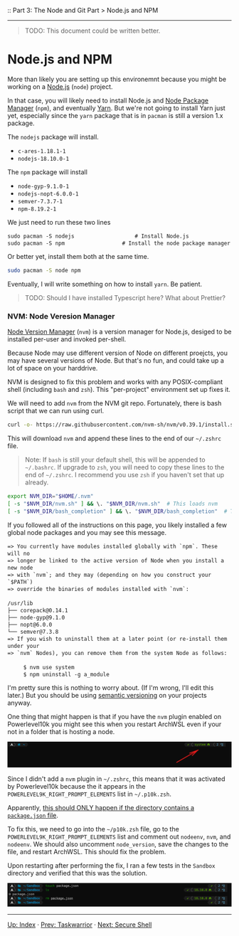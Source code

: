 :: Part 3: The Node and Git Part > Node.js and NPM

---

> TODO: This document could be written better.

# Node.js and NPM

More than likely you are setting up this environemnt because you might be working on a [Node.js](https://nodejs.org/) (`node`) project.  

In that case, you will likely need to install Node.js and [Node Package Manager](https://www.npmjs.com/) (`npm`), and eventually [Yarn](https://yarnpkg.com/).
But we're not going to install Yarn just yet, especially since the `yarn` package that is in `pacman` is still a version 1.x package.

The `nodejs` package will install.
- `c-ares-1.18.1-1`
- `nodejs-18.10.0-1`

The `npm` package will install
- `node-gyp-9.1.0-1`
- `nodejs-nopt-6.0.0-1`
- `semver-7.3.7-1`
- `npm-8.19.2-1`

We just need to run these two lines

```
sudo pacman -S nodejs					# Install Node.js
sudo pacman -S npm					# Install the node package manager
```

Or better yet, install them both at the same time.

```bash
sudo pacman -S node npm
```

Eventually, I will write something on how to install `yarn`. Be patient.

> TODO: Should I have installed Typescript here? What about Prettier?

### NVM: Node Veresion Manager

[Node Version Manager](https://github.com/nvm-sh/nvm) (`nvm`) is a version manager for Node.js, desiged to be installed per-user and invoked per-shell.

Because Node may use different version of Node on different proejcts, you may have several versions of Node. But that's no fun, and could take up a lot of space on your harddrive.

NVM is designed to fix this problem and works with any POSIX-compliant shell (including `bash` and `zsh`). This "per-project" environment set up fixes it.

We will need to add `nvm` from the NVM git repo. Fortunately, there is bash script that we can run using curl.

```bash
curl -o- https://raw.githubusercontent.com/nvm-sh/nvm/v0.39.1/install.sh | bash
```

This will download `nvm` and append these lines to the end of our `~/.zshrc` file.

> Note: If `bash` is still your default shell, this will be appended to `~/.bashrc`. If upgrade to `zsh`, you will need to copy these lines to the end of `~/.zshrc`.  I recommend you use `zsh` if you haven't set that up already.

```bash
export NVM_DIR="$HOME/.nvm"
[ -s "$NVM_DIR/nvm.sh" ] && \. "$NVM_DIR/nvm.sh"  # This loads nvm
[ -s "$NVM_DIR/bash_completion" ] && \. "$NVM_DIR/bash_completion"  # This loads nvm bash_completion
```

If you followed all of the instructions on this page, you likely installed a few global node packages and you may see this message.

```
=> You currently have modules installed globally with `npm`. These will no
=> longer be linked to the active version of Node when you install a new node
=> with `nvm`; and they may (depending on how you construct your `$PATH`)
=> override the binaries of modules installed with `nvm`:

/usr/lib
├── corepack@0.14.1
├── node-gyp@9.1.0
├── nopt@6.0.0
└── semver@7.3.8
=> If you wish to uninstall them at a later point (or re-install them under your
=> `nvm` Nodes), you can remove them from the system Node as follows:

     $ nvm use system
     $ npm uninstall -g a_module
```

I'm pretty sure this is nothing to worry about. (If I'm wrong, I'll edit this later.)  But you should be using [semantic versioning](https://semver.org/) on your projects anyway.

One thing that might happen is that if you have the `nvm` plugin enabled on Powerlevel10k you might see this when you restart ArchWSL even if your not in a folder that is hosting a node.

![nvm plugin appears on powerlevel10k](../../screenshots/nvm_p10k.png) 

Since I didn't add a `nvm` plugin in `~/.zshrc`, this means that it was activated by Powerlevel10k because the it appears in the `POWERLEVEL9K_RIGHT_PROMPT_ELEMENTS` list in `~/.p10k.zsh`.

Apparently, [this should ONLY happen if the directory contains a `package.json` file](https://github.com/romkatv/powerlevel10k/issues/373).

To fix this, we need to go into the `~/p10k.zsh` file, go to the `POWERLEVEL9K_RIGHT_PROMPT_ELEMENTS` list and comment out  `nodeenv`, `nvm`, and `nodeenv`. We should also uncomment `node_version`, save the changes to the file, and restart ArchWSL. This should fix the problem.

Upon restarting after performing the fix, I ran a few tests in the `Sandbox` directory and verified that this was the solution.

![node version only happens when package.json is present](../../screenshots/nvm_p10k_fixed.png)


---
[Up: Index](../00-START_HERE.md) &middot;
[Prev: Taskwarrior](../Part2/04-Taskwarrior.md) &middot;
[Next: Secure Shell](02-SSH.md)


